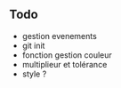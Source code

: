 ## Todo
- gestion evenements
- git init
- fonction gestion couleur
- multiplieur et tolérance
- style ?